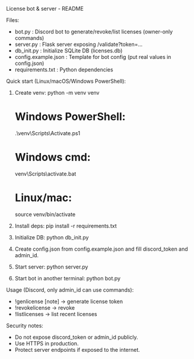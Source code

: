 License bot & server - README

Files:
- bot.py         : Discord bot to generate/revoke/list licenses (owner-only commands)
- server.py      : Flask server exposing /validate?token=...
- db_init.py     : Initialize SQLite DB (licenses.db)
- config.example.json : Template for bot config (put real values in config.json)
- requirements.txt : Python dependencies

Quick start (Linux/macOS/Windows PowerShell):
1. Create venv:
   python -m venv venv
   # Windows PowerShell:
   .\venv\Scripts\Activate.ps1
   # Windows cmd:
   venv\Scripts\activate.bat
   # Linux/mac:
   source venv/bin/activate

2. Install deps:
   pip install -r requirements.txt

3. Initialize DB:
   python db_init.py

4. Create config.json from config.example.json and fill discord_token and admin_id.

5. Start server:
   python server.py

6. Start bot in another terminal:
   python bot.py

Usage (Discord, only admin_id can use commands):
- !genlicense <days> <uses> [note]  -> generate license token
- !revokelicense <token>           -> revoke
- !listlicenses                    -> list recent licenses

Security notes:
- Do not expose discord_token or admin_id publicly.
- Use HTTPS in production.
- Protect server endpoints if exposed to the internet.
